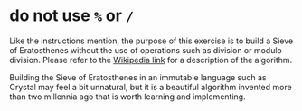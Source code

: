 # do not use `%` or `/`

Like the instructions mention, the purpose of this exercise is to build a Sieve of Eratosthenes without the use of operations such as division or modulo division.
Please refer to the [Wikipedia link][wikipedia] for a description of the algorithm.

Building the Sieve of Eratosthenes in an immutable language such as Crystal may feel a bit unnatural,
but it is a beautiful algorithm invented more than two millennia ago that is worth learning and implementing.

[wikipedia]: https://en.wikipedia.org/wiki/Sieve_of_Eratosthenes
